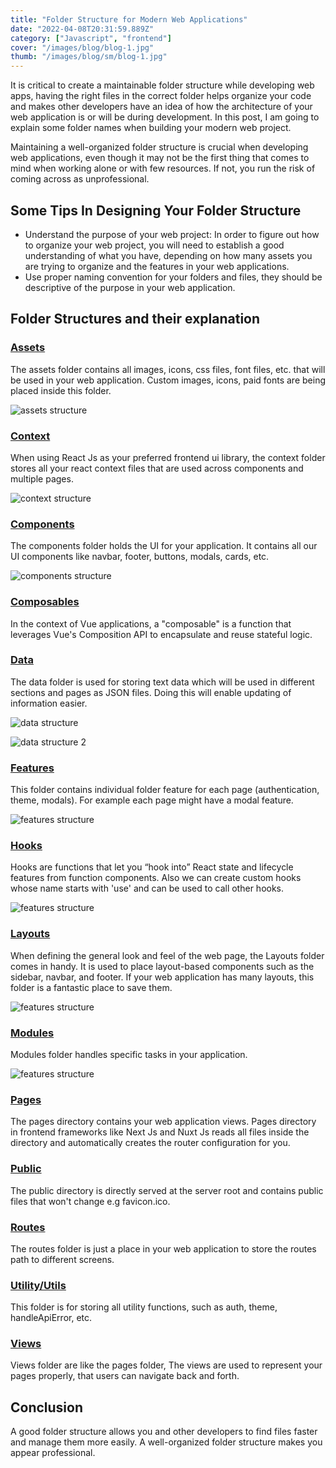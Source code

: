 ```yaml
---
title: "Folder Structure for Modern Web Applications"
date: "2022-04-08T20:31:59.889Z"
category: ["Javascript", "frontend"]
cover: "/images/blog/blog-1.jpg"
thumb: "/images/blog/sm/blog-1.jpg"
---
```


It is critical to create a maintainable folder structure while developing web apps, having the right files in the correct folder helps organize your code and makes other developers have an idea of how the architecture of your web application is or will be during development. In this post, I am going to explain some folder names when building your modern web project.

Maintaining a well-organized folder structure is crucial when developing web applications, even though it may not be the first thing that comes to mind when working alone or with few resources. If not, you run the risk of coming across as unprofessional.

**<h2>Some Tips In Designing Your Folder Structure</h2>**

- Understand the purpose of your web project: In order to figure out how to organize your web project, you will need to establish a good understanding of what you have, depending on how many assets you are trying to organize and the features in your web applications.
- Use proper naming convention for your folders and files, they should be descriptive of the purpose in your web application.

**<h2>Folder Structures and their explanation</h2>**

<u><h3>Assets</h3></u>

The assets folder contains all images, icons, css files, font files, etc. that will be used in your web application. Custom images, icons, paid fonts are being placed inside this folder.

![assets structure](https://res.cloudinary.com/practicaldev/image/fetch/s--8OrOLm_B--/c_limit%2Cf_auto%2Cfl_progressive%2Cq_auto%2Cw_880/https://dev-to-uploads.s3.amazonaws.com/uploads/articles/bosdpni04f4rhoscokrl.PNG)

<u><h3>Context</h3></u>

When using React Js as your preferred frontend ui library, the context folder stores all your react context files that are used across components and multiple pages.

![context structure](https://res.cloudinary.com/practicaldev/image/fetch/s--aGx2bEqx--/c_limit%2Cf_auto%2Cfl_progressive%2Cq_auto%2Cw_880/https://dev-to-uploads.s3.amazonaws.com/uploads/articles/34ah8q7qbthfe5pbkcbf.PNG)

<u><h3>Components</h3></u>

The components folder holds the UI for your application. It contains all our UI components like navbar, footer, buttons, modals, cards, etc.

![components structure](https://res.cloudinary.com/practicaldev/image/fetch/s--GNQ8FmiV--/c_limit%2Cf_auto%2Cfl_progressive%2Cq_auto%2Cw_880/https://dev-to-uploads.s3.amazonaws.com/uploads/articles/0fsm5cd609kxc1ydcv4b.PNG)

<u><h3>Composables</h3></u>

In the context of Vue applications, a "composable" is a function that leverages Vue's Composition API to encapsulate and reuse stateful logic.

<u><h3>Data</h3></u>

The data folder is used for storing text data which will be used in different sections and pages as JSON files. Doing this will enable updating of information easier.

![data structure](https://res.cloudinary.com/practicaldev/image/fetch/s--UtLgOoA---/c_limit%2Cf_auto%2Cfl_progressive%2Cq_auto%2Cw_880/https://dev-to-uploads.s3.amazonaws.com/uploads/articles/74ey2c253fveerw4ox3y.PNG)

![data structure 2](https://res.cloudinary.com/practicaldev/image/fetch/s--FDkj_ZFp--/c_limit%2Cf_auto%2Cfl_progressive%2Cq_auto%2Cw_880/https://dev-to-uploads.s3.amazonaws.com/uploads/articles/mybd8n92pxns26feb6qt.PNG)

<u><h3>Features</h3></u>

This folder contains individual folder feature for each page (authentication, theme, modals). For example each page might have a modal feature.

![features structure](https://res.cloudinary.com/practicaldev/image/fetch/s--ap0lHNJo--/c_limit%2Cf_auto%2Cfl_progressive%2Cq_auto%2Cw_880/https://dev-to-uploads.s3.amazonaws.com/uploads/articles/gljjlh0jgarivzabdamm.PNG)

<u><h3>Hooks</h3></u>

Hooks are functions that let you “hook into” React state and lifecycle features from function components. Also we can create custom hooks whose name starts with 'use' and can be used to call other hooks.

![features structure](https://res.cloudinary.com/practicaldev/image/fetch/s--3PHq2pin--/c_limit%2Cf_auto%2Cfl_progressive%2Cq_auto%2Cw_880/https://dev-to-uploads.s3.amazonaws.com/uploads/articles/a84dq8pahtjgff63ru7e.PNG)

<u><h3>Layouts</h3></u>

When defining the general look and feel of the web page, the Layouts folder comes in handy. It is used to place layout-based components such as the sidebar, navbar, and footer. If your web application has many layouts, this folder is a fantastic place to save them.

![features structure](https://res.cloudinary.com/practicaldev/image/fetch/s--Sd1CiThj--/c_limit%2Cf_auto%2Cfl_progressive%2Cq_auto%2Cw_880/https://dev-to-uploads.s3.amazonaws.com/uploads/articles/6h73gy0uruci8qlq5sjl.PNG)

<u><h3>Modules</h3></u>

Modules folder handles specific tasks in your application.

![features structure](https://res.cloudinary.com/practicaldev/image/fetch/s--D8jUqsFn--/c_limit%2Cf_auto%2Cfl_progressive%2Cq_auto%2Cw_880/https://dev-to-uploads.s3.amazonaws.com/uploads/articles/boeni6zfudcg14201s87.PNG)

<u><h3>Pages</h3></u>

The pages directory contains your web application views. Pages directory in frontend frameworks like Next Js and Nuxt Js reads all files inside the directory and automatically creates the router configuration for you.

<u><h3>Public</h3></u>

The public directory is directly served at the server root and contains public files that won't change e.g favicon.ico.

<u><h3>Routes</h3></u>

The routes folder is just a place in your web application to store the routes path to different screens.

<u><h3>Utility/Utils</h3></u>

This folder is for storing all utility functions, such as auth, theme, handleApiError, etc.

<u><h3>Views</h3></u>

Views folder are like the pages folder, The views are used to represent your pages properly, that users can navigate back and forth.

**<h2>Conclusion</h2>**

A good folder structure allows you and other developers to find files faster and manage them more easily. A well-organized folder structure makes you appear professional.
